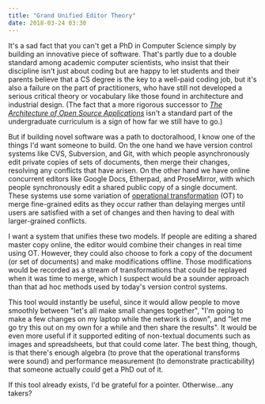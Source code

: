 ```yaml
---
title: "Grand Unified Editor Theory"
date: 2018-03-24 03:30
---
```


It's a sad fact that you can't get a PhD in Computer Science simply by building an innovative piece of software.
That's partly due to a double standard among academic computer scientists,
who insist that their discipline isn't just about coding
but are happy to let students and their parents believe that a CS degree is the key to a well-paid coding job,
but it's also a failure on the part of practitioners,
who have still not developed a serious critical theory or vocabulary
like those found in architecture and industrial design.
(The fact that a more rigorous successor to *[The Architecture of Open Source Applications](http://aosabook.org)*
isn't a standard part of the undergraduate curriculum is a sign of how far we still have to go.)

But if building novel software was a path to doctoralhood,
I know one of the things I'd want someone to build.
On the one hand we have version control systems like CVS, Subversion, and Git,
with which people asynchronously edit private copies of sets of documents,
then merge their changes,
resolving any conflicts that have arisen.
On the other hand we have online concurrent editors like Google Docs, Etherpad, and ProseMirror,
with which people synchronously edit a shared public copy of a single document.
These systems use some variation of [operational transformation](https://en.wikipedia.org/wiki/Operational_transformation) (OT)
to merge fine-grained edits as they occur
rather than delaying merges until users are satisfied with a set of changes
and then having to deal with larger-grained conflicts.

I want a system that unifies these two models.
If people are editing a shared master copy online,
the editor would combine their changes in real time using OT.
However,
they could also choose to fork a copy of the document (or set of documents) and make modifications offline.
Those modifications would be recorded as a stream of transformations
that could be replayed when it was time to merge,
which I suspect would be a sounder approach than that ad hoc methods used by today's version control systems.

This tool would instantly be useful,
since it would allow people to move smoothly between "let's all make small changes together",
"I'm going to make a few changes on my laptop while the network is down",
and "let me go try this out on my own for a while and then share the results".
It would be even more useful if it supported editing of non-textual documents such as images and spreadsheets,
but that could come later.
The best thing,
though,
is that there's enough algebra (to prove that the operational transforms were sound)
and performance measurement (to demonstrate practicability)
that someone actually *could* get a PhD out of it.

If this tool already exists, I'd be grateful for a pointer.
Otherwise…any takers?

